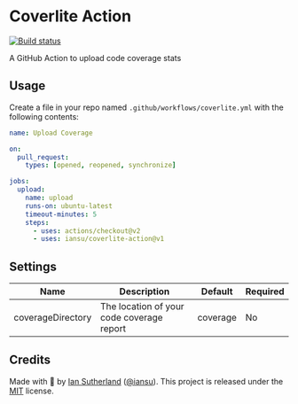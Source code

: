 # Coverlite Action

[![Build status](https://github.com/iansu/apollo-schema-check-action/workflows/CI/badge.svg)](https://github.com/iansu/coverlite-action/actions)

A GitHub Action to upload code coverage stats

## Usage

Create a file in your repo named `.github/workflows/coverlite.yml` with the following contents:

```yml
name: Upload Coverage

on:
  pull_request:
    types: [opened, reopened, synchronize]

jobs:
  upload:
    name: upload
    runs-on: ubuntu-latest
    timeout-minutes: 5
    steps:
      - uses: actions/checkout@v2
      - uses: iansu/coverlite-action@v1
```

## Settings

| Name              | Description                               | Default  | Required |
| ----------------- | ----------------------------------------- | -------- | -------- |
| coverageDirectory | The location of your code coverage report | coverage | No       |

## Credits

Made with :tumbler_glass: by [Ian Sutherland](https://iansutherland.ca) ([@iansu](https://twitter.com/iansu)). This project is released under the [MIT](/LICENSE) license.
